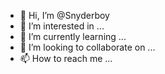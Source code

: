 - 👋 Hi, I’m @Snyderboy
- 👀 I’m interested in ...
- 🌱 I’m currently learning ...
- 💞️ I’m looking to collaborate on ...
- 📫 How to reach me ...

<!---
Snyderboy/Snyderboy is a ✨ special ✨ repository because its `README.md` (this file) appears on your GitHub profile.
You can click the Preview link to take a look at your changes.
--->
